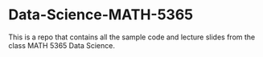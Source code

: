 # Data-Science-MATH-5365
This is a repo that contains all the sample code and lecture slides from the class MATH 5365 Data Science.
